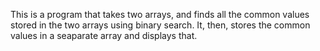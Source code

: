 This is a program that takes two arrays, and finds all the common values stored in the two arrays using binary search. It, then, stores the common values in a seaparate array and displays that.  
